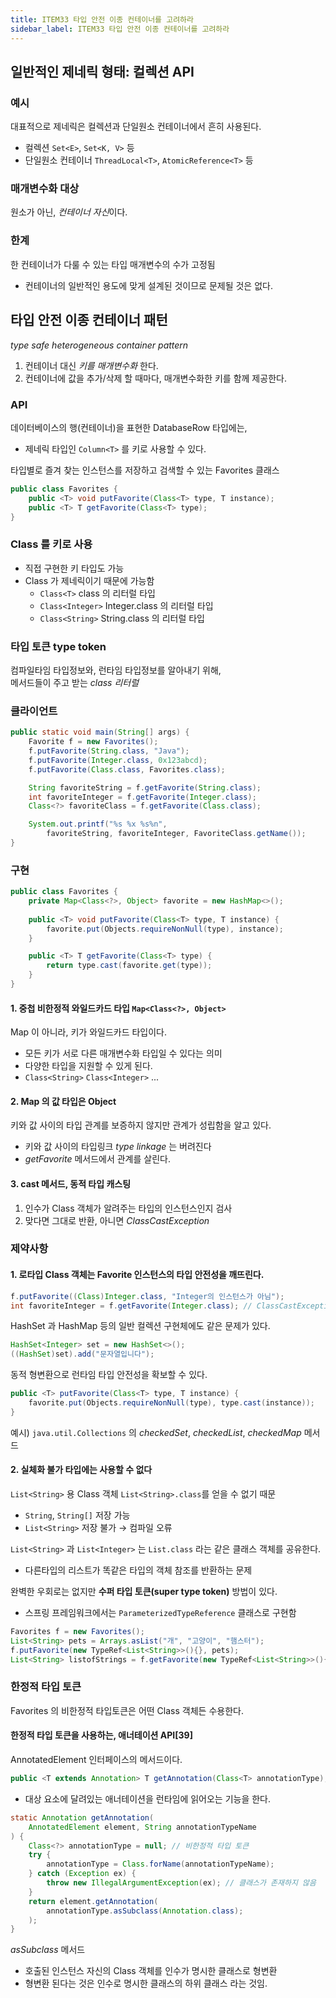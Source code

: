 ```yaml
---
title: ITEM33 타입 안전 이종 컨테이너를 고려하라
sidebar_label: ITEM33 타입 안전 이종 컨테이너를 고려하라
---
```


## 일반적인 제네릭 형태: 컬렉션 API
### 예시
대표적으로 제네릭은 컬렉션과 단일원소 컨테이너에서 흔히 사용된다.
- 컬렉션 `Set<E>`, `Set<K, V>` 등
- 단일원소 컨테이너 `ThreadLocal<T>`, `AtomicReference<T>` 등

### 매개변수화 대상
원소가 아닌, *컨테이너 자신*이다.

### 한계
한 컨테이너가 다룰 수 있는 타입 매개변수의 수가 고정됨

- 컨테이너의 일반적인 용도에 맞게 설계된 것이므로 문제될 것은 없다.

## 타입 안전 이종 컨테이너 패턴 
*type safe heterogeneous container pattern*

1. 컨테이너 대신 *키를 매개변수화* 한다.  
2. 컨테이너에 값을 추가/삭제 할 때마다, 매개변수화한 키를 함께 제공한다.

### API
데이터베이스의 행(컨테이너)을 표현한 DatabaseRow 타입에는,
- 제네릭 타입인 `Column<T>` 를 키로 사용할 수 있다.

타입별로 즐겨 찾는 인스턴스를 저장하고 검색할 수 있는 Favorites 클래스
```java
public class Favorites {
    public <T> void putFavorite(Class<T> type, T instance);
    public <T> T getFavorite(Class<T> type);
}
```

### Class 를 키로 사용
- 직접 구현한 키 타입도 가능
- Class 가 제네릭이기 때문에 가능함
    - `Class<T>` class 의 리터럴 타입 
    - `Class<Integer>` Integer.class 의 리터럴 타입
    - `Class<String>` String.class 의 리터럴 타입
    
### 타입 토큰 type token
컴파일타임 타입정보와, 런타임 타입정보를 알아내기 위해,     
메서드들이 주고 받는 *class 리터럴*

### 클라이언트
```java
public static void main(String[] args) {
    Favorite f = new Favorites();
    f.putFavorite(String.class, "Java");
    f.putFavorite(Integer.class, 0x123abcd);
    f.putFavorite(Class.class, Favorites.class);

    String favoriteString = f.getFavorite(String.class);
    int favoriteInteger = f.getFavorite(Integer.class);
    Class<?> favoriteClass = f.getFavorite(Class.class);

    System.out.printf("%s %x %s%n", 
        favoriteString, favoriteInteger, FavoriteClass.getName());
}
```

### 구현

```java     
public class Favorites {
    private Map<Class<?>, Object> favorite = new HashMap<>();
    
    public <T> void putFavorite(Class<T> type, T instance) {
        favorite.put(Objects.requireNonNull(type), instance);
    }

    public <T> T getFavorite(Class<T> type) {
        return type.cast(favorite.get(type));
    }
}
```

#### 1. 중첩 비한정적 와일드카드 타입 `Map<Class<?>, Object>`
Map 이 아니라, 키가 와일드카드 타입이다.
- 모든 키가 서로 다른 매개변수화 타입일 수 있다는 의미
- 다양한 타입을 지원할 수 있게 된다.
- `Class<String>` `Class<Integer>` ...
 
#### 2. Map 의 값 타입은 Object
키와 값 사이의 타입 관계를 보증하지 않지만 관계가 성립함을 알고 있다.
- 키와 값 사이의 타입링크 *type linkage* 는 버려진다
- *getFavorite* 메서드에서 관계를 살린다.

#### 3. cast 메서드, 동적 타입 캐스팅
1. 인수가 Class 객체가 알려주는 타입의 인스턴스인지 검사
2. 맞다면 그대로 반환, 아니면 *ClassCastException*

### 제약사항

#### 1. 로타입 Class 객체는 Favorite 인스턴스의 타입 안전성을 깨뜨린다.
```java
f.putFavorite((Class)Integer.class, "Integer의 인스턴스가 아님");
int favoriteInteger = f.getFavorite(Integer.class); // ClassCastException
```

HashSet 과 HashMap 등의 일반 컬렉션 구현체에도 같은 문제가 있다.
```java
HashSet<Integer> set = new HashSet<>();
((HashSet)set).add("문자열입니다");
```

동적 형변환으로 런타임 타입 안전성을 확보할 수 있다.
```java
public <T> putFavorite(Class<T> type, T instance) {
    favorite.put(Objects.requireNonNull(type), type.cast(instance));
}
```
예시) `java.util.Collections` 의 *checkedSet*, *checkedList*, *checkedMap* 메서드

#### 2. 실체화 불가 타입에는 사용할 수 없다
`List<String>` 용 Class 객체 `List<String>.class`를 얻을 수 없기 때문
- `String`, `String[]` 저장 가능
- `List<String>` 저장 불가 → 컴파일 오류

`List<String>` 과 `List<Integer>` 는 `List.class` 라는 같은 클래스 객체를 공유한다.
- 다른타입의 리스트가 똑같은 타입의 객체 참조를 반환하는 문제

완벽한 우회로는 없지만 **수퍼 타입 토큰(super type token)** 방법이 있다.
- 스프링 프레임워크에서는 `ParameterizedTypeReference` 클래스로 구현함
```java {3,4}
Favorites f = new Favorites();
List<String> pets = Arrays.asList("개", "고양이", "햄스터");
f.putFavorite(new TypeRef<List<String>>(){}, pets);
List<String> listofStrings = f.getFavorite(new TypeRef<List<String>>(){});
```

### 한정적 타입 토큰
Favorites 의 비한정적 타입토큰은 어떤 Class 객체든 수용한다.

#### 한정적 타입 토큰을 사용하는, 애너테이션 API[39]

AnnotatedElement 인터페이스의 메서드이다.  
```java
public <T extends Annotation> T getAnnotation(Class<T> annotationType);
```
- 대상 요소에 달려있는 애너테이션을 런타임에 읽어오는 기능을 한다.

```java
static Annotation getAnnotation(
    AnnotatedElement element, String annotationTypeName 
) {
    Class<?> annotationType = null; // 비한정적 타입 토큰
    try {
        annotationType = Class.forName(annotationTypeName);
    } catch (Exception ex) {
        throw new IllegalArgumentException(ex); // 클래스가 존재하지 않음
    }
    return element.getAnnotation(
        annotationType.asSubclass(Annotation.class);
    );
}
```
*asSubclass* 메서드
- 호출된 인스턴스 자신의 Class 객체를 인수가 명시한 클래스로 형변환
- 형변환 된다는 것은 인수로 명시한 클래스의 하위 클래스 라는 것임.



